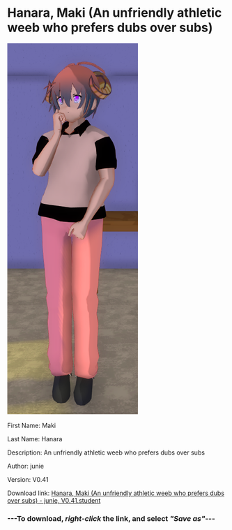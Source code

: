 # Hanara, Maki (An unfriendly athletic weeb who prefers dubs over subs)

<img src = "https://raw.githubusercontent.com/Arbiter1223/Daigaku-Gurashi-Custom-Students/master/Students/Files/Hanara%2C%20Maki%20(An%20unfriendly%20athletic%20weeb%20who%20prefers%20dubs%20over%20subs).png">

First Name: Maki

Last Name: Hanara

Description: An unfriendly athletic weeb who prefers dubs over subs

Author: junie

Version: V0.41

Download link: <a href="https://raw.githubusercontent.com/Arbiter1223/Daigaku-Gurashi-Custom-Students/master/Students/Files/Hanara%2C%20Maki%20(An%20unfriendly%20athletic%20weeb%20who%20prefers%20dubs%20over%20subs)%20-%20junie%2C%20V0.41.student">Hanara, Maki (An unfriendly athletic weeb who prefers dubs over subs) - junie, V0.41.student</a>

### ---**To download, _right-click_ the link, and select _"Save as"_**---

